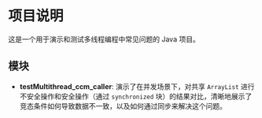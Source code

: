 # 项目说明

这是一个用于演示和测试多线程编程中常见问题的 Java 项目。

## 模块

- **testMultithread_ccm_caller**: 演示了在并发场景下，对共享 `ArrayList` 进行不安全操作和安全操作（通过 `synchronized` 块）的结果对比，清晰地展示了竞态条件如何导致数据不一致，以及如何通过同步来解决这个问题。
